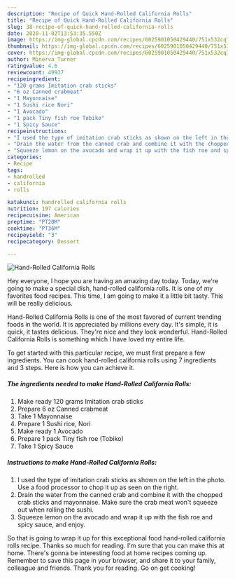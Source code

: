 ```yaml
---
description: "Recipe of Quick Hand-Rolled California Rolls"
title: "Recipe of Quick Hand-Rolled California Rolls"
slug: 38-recipe-of-quick-hand-rolled-california-rolls
date: 2020-11-02T13:53:35.550Z
image: https://img-global.cpcdn.com/recipes/6025901050429440/751x532cq70/hand-rolled-california-rolls-recipe-main-photo.jpg
thumbnail: https://img-global.cpcdn.com/recipes/6025901050429440/751x532cq70/hand-rolled-california-rolls-recipe-main-photo.jpg
cover: https://img-global.cpcdn.com/recipes/6025901050429440/751x532cq70/hand-rolled-california-rolls-recipe-main-photo.jpg
author: Minerva Turner
ratingvalue: 4.6
reviewcount: 49937
recipeingredient:
- "120 grams Imitation crab sticks"
- "6 oz Canned crabmeat"
- "1 Mayonnaise"
- "1 Sushi rice Nori"
- "1 Avocado"
- "1 pack Tiny fish roe Tobiko"
- "1 Spicy Sauce"
recipeinstructions:
- "I used the type of imitation crab sticks as shown on the left in the photo. Use a food processor to chop it up as seen on the right."
- "Drain the water from the canned crab and combine it with the chopped crab sticks and mayonnaise. Make sure the crab meat won&#39;t squeeze out when rolling the sushi."
- "Squeeze lemon on the avocado and wrap it up with the fish roe and spicy sauce, and enjoy."
categories:
- Recipe
tags:
- handrolled
- california
- rolls

katakunci: handrolled california rolls 
nutrition: 197 calories
recipecuisine: American
preptime: "PT20M"
cooktime: "PT36M"
recipeyield: "3"
recipecategory: Dessert

---
```



![Hand-Rolled California Rolls](https://img-global.cpcdn.com/recipes/6025901050429440/751x532cq70/hand-rolled-california-rolls-recipe-main-photo.jpg)

Hey everyone, I hope you are having an amazing day today. Today, we're going to make a special dish, hand-rolled california rolls. It is one of my favorites food recipes. This time, I am going to make it a little bit tasty. This will be really delicious.

Hand-Rolled California Rolls is one of the most favored of current trending foods in the world. It is appreciated by millions every day. It's simple, it is quick, it tastes delicious. They're nice and they look wonderful. Hand-Rolled California Rolls is something which I have loved my entire life.




To get started with this particular recipe, we must first prepare a few ingredients. You can cook hand-rolled california rolls using 7 ingredients and 3 steps. Here is how you can achieve it.

<!--inarticleads1-->

##### The ingredients needed to make Hand-Rolled California Rolls:

1. Make ready 120 grams Imitation crab sticks
1. Prepare 6 oz Canned crabmeat
1. Take 1 Mayonnaise
1. Prepare 1 Sushi rice, Nori
1. Make ready 1 Avocado
1. Prepare 1 pack Tiny fish roe (Tobiko)
1. Take 1 Spicy Sauce




<!--inarticleads2-->

##### Instructions to make Hand-Rolled California Rolls:

1. I used the type of imitation crab sticks as shown on the left in the photo. Use a food processor to chop it up as seen on the right.
1. Drain the water from the canned crab and combine it with the chopped crab sticks and mayonnaise. Make sure the crab meat won&#39;t squeeze out when rolling the sushi.
1. Squeeze lemon on the avocado and wrap it up with the fish roe and spicy sauce, and enjoy.




So that is going to wrap it up for this exceptional food hand-rolled california rolls recipe. Thanks so much for reading. I'm sure that you can make this at home. There's gonna be interesting food at home recipes coming up. Remember to save this page in your browser, and share it to your family, colleague and friends. Thank you for reading. Go on get cooking!
